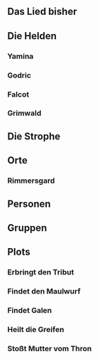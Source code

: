 ## Das Lied bisher

## Die Helden
### Yamina

### Godric

### Falcot

### Grimwald

## Die Strophe

## Orte
### Rimmersgard

## Personen

## Gruppen

## Plots
### Erbringt den Tribut

### Findet den Maulwurf

### Findet Galen

### Heilt die Greifen

### Stoßt Mutter vom Thron
